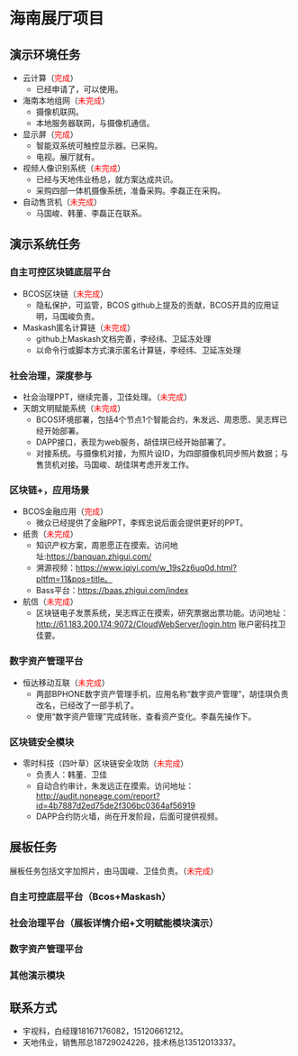 # 海南展厅项目

## 演示环境任务
- 云计算（<font color=red>完成</font>）
  - 已经申请了，可以使用。
- 海南本地组网（<font color=red>未完成</font>）
  - 摄像机联网。
  - 本地服务器联网，与摄像机通信。
- 显示屏（<font color=red>完成</font>）
  - 智能双系统可触控显示器。已采购。
  - 电视。展厅就有。
- 视频人像识别系统（<font color=red>未完成</font>）
  - 已经与天地伟业杨总，就方案达成共识。
  - 采购四部一体机摄像系统，准备采购。李磊正在采购。
- 自动售货机（<font color=red>未完成</font>）
  - 马国峻、韩董、李磊正在联系。

## 演示系统任务

### 自主可控区块链底层平台
- BCOS区块链（<font color=red>未完成</font>）
  - 隐私保护，可监管，BCOS github上提及的贡献，BCOS开具的应用证明，马国峻负责。
- Maskash匿名计算链（<font color=red>未完成</font>）
  - github上Maskash文档完善，李经纬、卫延冻处理
  - 以命令行或脚本方式演示匿名计算链，李经纬、卫延冻处理

### 社会治理，深度参与
- 社会治理PPT，继续完善，卫佳处理。（<font color=red>未完成</font>）
- 天朗文明赋能系统（<font color=red>未完成</font>）
  - BCOS环境部署，包括4个节点1个智能合约，朱发远、周恩愿、吴志辉已经开始部署。
  - DAPP接口，表现为web服务，胡佳琪已经开始部署了。
  - 对接系统。与摄像机对接，为照片设ID，为四部摄像机同步照片数据；与售货机对接。马国峻、胡佳琪考虑开发工作。

### 区块链+，应用场景
- BCOS金融应用（<font color=red>完成</font>）
  - 微众已经提供了金融PPT，李辉忠说后面会提供更好的PPT。
- 纸贵（<font color=red>未完成</font>）
  - 知识产权方案，周恩愿正在摸索。访问地址:https://banquan.zhigui.com/
  - 溯源视频：https://www.iqiyi.com/w_19s2z6uq0d.html?pltfm=11&pos=title。
  - Bass平台：https://baas.zhigui.com/index
- 航信（<font color=red>未完成</font>）
  - 区块链电子发票系统，吴志辉正在摸索，研究票据出票功能。访问地址：http://61.183.200.174:9072/CloudWebServer/login.htm 账户密码找卫佳要。

### 数字资产管理平台
- 恒达移动互联（<font color=red>未完成</font>）
  - 两部BPHONE数字资产管理手机，应用名称“数字资产管理”，胡佳琪负责改名，已经改了一部手机了。
  - 使用“数字资产管理”完成转账，查看资产变化。李磊先操作下。

### 区块链安全模块
- 零时科技（四叶草）区块链安全攻防（<font color=red>未完成</font>）
  - 负责人：韩董、卫佳
  - 自动合约审计，朱发远正在摸索。访问地址：http://audit.noneage.com/report?id=4b7887d2ed75de2f306bc0364af56919
  - DAPP合约防火墙，尚在开发阶段，后面可提供视频。

## 展板任务
展板任务包括文字加照片，由马国峻、卫佳负责。（<font color=red>未完成</font>）

### 自主可控底层平台（Bcos+Maskash）

### 社会治理平台（展板详情介绍+文明赋能模块演示）

### 数字资产管理平台

### 其他演示模块

## 联系方式
  - 宇视科，白经理18167176082，15120661212。
  - 天地伟业，销售邢总18729024226，技术杨总13512013337。
